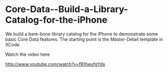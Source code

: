 Core-Data--Build-a-Library-Catalog-for-the-iPhone
=================================================

We build a bare-bone library catalog for the iPhone to demonstrate some basic Core Data features. The starting point is the Master-Detail template in XCode.

Watch the video here

http://www.youtube.com/watch?v=fB1heufgYds
